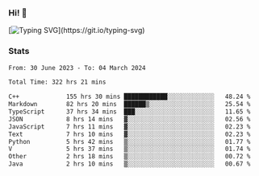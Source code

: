 ### Hi!  👋

[![Typing SVG](https://readme-typing-svg.herokuapp.com?font=Fira+Code&pause=1000&width=435&lines=Hello!+I'm+Texiwustion.)](https://git.io/typing-svg)

### Stats

<!--START_SECTION:waka-->

```txt
From: 30 June 2023 - To: 04 March 2024

Total Time: 322 hrs 21 mins

C++             155 hrs 30 mins ████████████░░░░░░░░░░░░░   48.24 %
Markdown        82 hrs 20 mins  ██████▒░░░░░░░░░░░░░░░░░░   25.54 %
TypeScript      37 hrs 34 mins  ███░░░░░░░░░░░░░░░░░░░░░░   11.65 %
JSON            8 hrs 14 mins   ▓░░░░░░░░░░░░░░░░░░░░░░░░   02.56 %
JavaScript      7 hrs 11 mins   ▓░░░░░░░░░░░░░░░░░░░░░░░░   02.23 %
Text            7 hrs 10 mins   ▓░░░░░░░░░░░░░░░░░░░░░░░░   02.23 %
Python          5 hrs 42 mins   ▒░░░░░░░░░░░░░░░░░░░░░░░░   01.77 %
V               5 hrs 37 mins   ▒░░░░░░░░░░░░░░░░░░░░░░░░   01.74 %
Other           2 hrs 18 mins   ▒░░░░░░░░░░░░░░░░░░░░░░░░   00.72 %
Java            2 hrs 10 mins   ▒░░░░░░░░░░░░░░░░░░░░░░░░   00.67 %
```

<!--END_SECTION:waka-->
